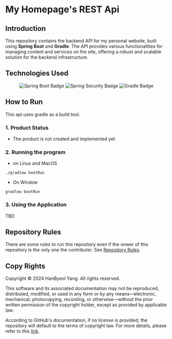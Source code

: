 # My Homepage's REST Api

## Introduction
This repository contains the backend API for my personal website, built using **Spring Boot** and **Gradle**. 
The API provides various functionalities for managing content and services on the site, offering a robust and scalable solution for the backend infrastructure.

## Technologies Used

<div align="center">
  
  ![Spring Boot Badge](https://img.shields.io/badge/Spring%20Boot-3.3.5-lightgreen?style=for-the-badge&logo=springboot&logoColor=lightgreen)
  ![Spring Security Badge](https://img.shields.io/badge/Spring%20Security-3.3.5-lightgreen?style=for-the-badge&logo=springsecurity&logoColor=lightgreen)
  ![Gradle Badge](https://img.shields.io/badge/Gradle-8.10.2-blue?style=for-the-badge&logo=gradle&logoColor=blue)
  
</div>

## How to Run

This api uses gradle as a build tool.

### 1. Product Status
- The product is not created and implemented yet.

### 2. Running the program
- on Linux and MacOS
```
./gradlew bootRun
```
- On Window
```
gradlew bootRun
```

### 3. Using the Application
TBD

## Repository Rules

There are some rules to run this repository even if the onwer of this repository is the only one the contributer. See [Repository Rules](https://github.com/beuri97/my_homepage_REST_api/wiki/Repository-Policies-and-Rules).


## Copy Rights

Copyright © 2024 HanByeol Yang. All rights reserved.

This software and its associated documentation may not be reproduced, distributed, modified, or used in any form or by any means—electronic, mechanical, photocopying, recording, or otherwise—without the prior written permission of the copyright holder, except as provided by applicable law.

According to GitHub's documentation, if no license is provided, the repository will default to the terms of copyright law. For more details, please refer to this [link](https://docs.github.com/en/repositories/managing-your-repositorys-settings-and-features/customizing-your-repository/licensing-a-repository#choosing-the-right-license).

